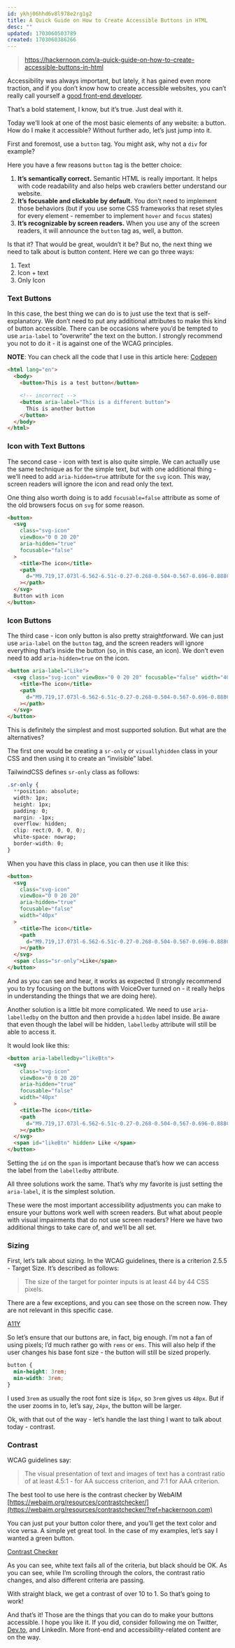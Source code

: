 ```yaml
---
id: ykhj06hhd6v8l978e2rg1g2
title: A Quick Guide on How to Create Accessible Buttons in HTML
desc: ""
updated: 1703060503789
created: 1703060386266
---
```


> https://hackernoon.com/a-quick-guide-on-how-to-create-accessible-buttons-in-html

Accessibility was always important, but lately, it has gained even more traction, and if you don’t know how to create accessible websites, you can’t really call yourself a [good front-end developer](https://hackernoon.com/how-to-create-effective-frontend-design-documents?ref=hackernoon.com).

That’s a bold statement, I know, but it’s true. Just deal with it.

Today we’ll look at one of the most basic elements of any website: a button. How do I make it accessible? Without further ado, let’s just jump into it.

First and foremost, use a `button` tag. You might ask, why not a `div` for example?

Here you have a few reasons `button` tag is the better choice:

1. **It’s semantically correct.** Semantic HTML is really important. It helps with code readability and also helps web crawlers better understand our website.
2. **It’s focusable and clickable by default.** You don’t need to implement those behaviors (but if you use some CSS frameworks that reset styles for every element - remember to implement `hover` and `focus` states)
3. **It’s recognizable by screen readers.** When you use any of the screen readers, it will announce the `button` tag as, well, a button.

Is that it? That would be great, wouldn’t it be? But no, the next thing we need to talk about is button content. Here we can go three ways:

1. Text
2. Icon + text
3. Only Icon

### Text Buttons

In this case, the best thing we can do is to just use the text that is self-explanatory. We don’t need to put any additional attributes to make this kind of button accessible. There can be occasions where you’d be tempted to use `aria-label` to “overwrite” the text on the button. I strongly recommend you not to do it - it is against one of the WCAG principles.

**NOTE**: You can check all the code that I use in this article here: [Codepen](https://codepen.io/hwlkdev/pen/zYLbJJK?ref=hackernoon.com)

```html
<html lang="en">
  <body>
    <button>This is a test button</button>

    <!-- incorrect -->
    <button aria-label="This is a different button">
      This is another button
    </button>
  </body>
</html>
```

### Icon with Text Buttons

The second case - icon with text is also quite simple. We can actually use the same technique as for the simple text, but with one additional thing - we’ll need to add `aria-hidden=true` attribute for the `svg` icon. This way, screen readers will ignore the icon and read only the text.

One thing also worth doing is to add `focusable=false` attribute as some of the old browsers focus on `svg` for some reason.

```html
<button>
  <svg
    class="svg-icon"
    viewBox="0 0 20 20"
    aria-hidden="true"
    focusable="false"
  >
    <title>The icon</title>
    <path
      d="M9.719,17.073l-6.562-6.51c-0.27-0.268-0.504-0.567-0.696-0.888C1.385,7.89,1.67,5.613,3.155,4.14c0.864-0.856,2.012-1.329,3.233-1.329c1.924,0,3.115,1.12,3.612,1.752c0.499-0.634,1.689-1.752,3.612-1.752c1.221,0,2.369,0.472,3.233,1.329c1.484,1.473,1.771,3.75,0.693,5.537c-0.19,0.32-0.425,0.618-0.695,0.887l-6.562,6.51C10.125,17.229,9.875,17.229,9.719,17.073 M6.388,3.61C5.379,3.61,4.431,4,3.717,4.707C2.495,5.92,2.259,7.794,3.145,9.265c0.158,0.265,0.351,0.51,0.574,0.731L10,16.228l6.281-6.232c0.224-0.221,0.416-0.466,0.573-0.729c0.887-1.472,0.651-3.346-0.571-4.56C15.57,4,14.621,3.61,13.612,3.61c-1.43,0-2.639,0.786-3.268,1.863c-0.154,0.264-0.536,0.264-0.69,0C9.029,4.397,7.82,3.61,6.388,3.61"
    ></path>
  </svg>
  Button with icon
</button>
```

### Icon Buttons

The third case - icon only button is also pretty straightforward. We can just use `aria-label` on the `button` tag, and the screen readers will ignore everything that’s inside the button (so, in this case, an icon). We don’t even need to add `aria-hidden=true` on the icon.

```html
<button aria-label="Like">
  <svg class="svg-icon" viewBox="0 0 20 20" focusable="false" width="40px">
    <title>The icon</title>
    <path
      d="M9.719,17.073l-6.562-6.51c-0.27-0.268-0.504-0.567-0.696-0.888C1.385,7.89,1.67,5.613,3.155,4.14c0.864-0.856,2.012-1.329,3.233-1.329c1.924,0,3.115,1.12,3.612,1.752c0.499-0.634,1.689-1.752,3.612-1.752c1.221,0,2.369,0.472,3.233,1.329c1.484,1.473,1.771,3.75,0.693,5.537c-0.19,0.32-0.425,0.618-0.695,0.887l-6.562,6.51C10.125,17.229,9.875,17.229,9.719,17.073 M6.388,3.61C5.379,3.61,4.431,4,3.717,4.707C2.495,5.92,2.259,7.794,3.145,9.265c0.158,0.265,0.351,0.51,0.574,0.731L10,16.228l6.281-6.232c0.224-0.221,0.416-0.466,0.573-0.729c0.887-1.472,0.651-3.346-0.571-4.56C15.57,4,14.621,3.61,13.612,3.61c-1.43,0-2.639,0.786-3.268,1.863c-0.154,0.264-0.536,0.264-0.69,0C9.029,4.397,7.82,3.61,6.388,3.61"
    ></path>
  </svg>
</button>
```

This is definitely the simplest and most supported solution. But what are the alternatives?

The first one would be creating a `sr-only` or `visuallyhidden` class in your CSS and then using it to create an “invisible” label.

TailwindCSS defines `sr-only` class as follows:

```css
.sr-only {
  **position: absolute;
  width: 1px;
  height: 1px;
  padding: 0;
  margin: -1px;
  overflow: hidden;
  clip: rect(0, 0, 0, 0);
  white-space: nowrap;
  border-width: 0;
}
```

When you have this class in place, you can then use it like this:

```html
<button>
  <svg
    class="svg-icon"
    viewBox="0 0 20 20"
    aria-hidden="true"
    focusable="false"
    width="40px"
  >
    <title>The icon</title>
    <path
      d="M9.719,17.073l-6.562-6.51c-0.27-0.268-0.504-0.567-0.696-0.888C1.385,7.89,1.67,5.613,3.155,4.14c0.864-0.856,2.012-1.329,3.233-1.329c1.924,0,3.115,1.12,3.612,1.752c0.499-0.634,1.689-1.752,3.612-1.752c1.221,0,2.369,0.472,3.233,1.329c1.484,1.473,1.771,3.75,0.693,5.537c-0.19,0.32-0.425,0.618-0.695,0.887l-6.562,6.51C10.125,17.229,9.875,17.229,9.719,17.073 M6.388,3.61C5.379,3.61,4.431,4,3.717,4.707C2.495,5.92,2.259,7.794,3.145,9.265c0.158,0.265,0.351,0.51,0.574,0.731L10,16.228l6.281-6.232c0.224-0.221,0.416-0.466,0.573-0.729c0.887-1.472,0.651-3.346-0.571-4.56C15.57,4,14.621,3.61,13.612,3.61c-1.43,0-2.639,0.786-3.268,1.863c-0.154,0.264-0.536,0.264-0.69,0C9.029,4.397,7.82,3.61,6.388,3.61"
    ></path>
  </svg>
  <span class="sr-only">Like</span>
</button>
```

And as you can see and hear, it works as expected (I strongly recommend you to try focusing on the buttons with VoiceOver turned on - it really helps in understanding the things that we are doing here).

Another solution is a little bit more complicated. We need to use `aria-labelledby` on the button and then provide a `hidden` label inside. Be aware that even though the label will be hidden, `labelledby` attribute will still be able to access it.

It would look like this:

```html
<button aria-labelledby="likeBtn">
  <svg
    class="svg-icon"
    viewBox="0 0 20 20"
    aria-hidden="true"
    focusable="false"
    width="40px"
  >
    <title>The icon</title>
    <path
      d="M9.719,17.073l-6.562-6.51c-0.27-0.268-0.504-0.567-0.696-0.888C1.385,7.89,1.67,5.613,3.155,4.14c0.864-0.856,2.012-1.329,3.233-1.329c1.924,0,3.115,1.12,3.612,1.752c0.499-0.634,1.689-1.752,3.612-1.752c1.221,0,2.369,0.472,3.233,1.329c1.484,1.473,1.771,3.75,0.693,5.537c-0.19,0.32-0.425,0.618-0.695,0.887l-6.562,6.51C10.125,17.229,9.875,17.229,9.719,17.073 M6.388,3.61C5.379,3.61,4.431,4,3.717,4.707C2.495,5.92,2.259,7.794,3.145,9.265c0.158,0.265,0.351,0.51,0.574,0.731L10,16.228l6.281-6.232c0.224-0.221,0.416-0.466,0.573-0.729c0.887-1.472,0.651-3.346-0.571-4.56C15.57,4,14.621,3.61,13.612,3.61c-1.43,0-2.639,0.786-3.268,1.863c-0.154,0.264-0.536,0.264-0.69,0C9.029,4.397,7.82,3.61,6.388,3.61"
    ></path>
  </svg>
  <span id="likeBtn" hidden> Like </span>
</button>
```

Setting the `id` on the `span` is important because that’s how we can access the label from the `labelledby` attribute.

All three solutions work the same. That’s why my favorite is just setting the `aria-label`, it is the simplest solution.

These were the most important accessibility adjustments you can make to ensure your buttons work well with screen readers. But what about people with visual impairments that do not use screen readers? Here we have two additional things to take care of, and we’ll be all set.

### Sizing

First, let’s talk about sizing. In the WCAG guidelines, there is a criterion 2.5.5 - Target Size. It’s described as follows:

> The size of the target for pointer inputs is at least 44 by 44 CSS pixels.

There are a few exceptions, and you can see those on the screen now. They are not relevant in this specific case.

[A11Y](https://hackernoon.imgix.net/images/HWFAWxGBOGhZROldCWk4gX3WWFs1-2023-07-05T12:20:23.445Z-z9lgcu119tkw464bimu1njz9?w=1200&q=75&auto=format)

So let’s ensure that our buttons are, in fact, big enough. I’m not a fan of using pixels; I’d much rather go with `rems` or `ems`. This will also help if the user changes his base font size - the button will still be sized properly.

```css
button {
  min-height: 3rem;
  min-width: 3rem;
}
```

I used `3rem` as usually the root font size is `16px`, so `3rem` gives us `48px`. But if the user zooms in to, let’s say, `24px`, the button will be larger.

Ok, with that out of the way - let’s handle the last thing I want to talk about today - contrast.

### Contrast

WCAG guidelines say:

> The visual presentation of text and images of text has a contrast ratio of at least 4.5:1 - for AA success criterion, and 7:1 for AAA criterion.

The best tool to use here is the contrast checker by WebAIM [https://webaim.org/resources/contrastchecker/](https://webaim.org/resources/contrastchecker/?ref=hackernoon.com)

You can just put your button color there, and you’ll get the text color and vice versa. A simple yet great tool. In the case of my examples, let’s say I wanted a green button.

[Contrast Checker](https://hackernoon.imgix.net/images/HWFAWxGBOGhZROldCWk4gX3WWFs1-2023-07-05T12:20:23.473Z-kirouycgk4vim0mbr1mn4reu?w=1200&q=75&auto=format)

As you can see, white text fails all of the criteria, but black should be OK. As you can see, while I’m scrolling through the colors, the contrast ratio changes, and also different criteria are passing.

With straight black, we get a contrast of over 10 to 1. So that’s going to work!

And that’s it! Those are the things that you can do to make your buttons accessible. I hope you like it. If you did, consider following me on Twitter, [Dev.to](http://dev.to/?ref=hackernoon.com), and LinkedIn. More front-end and accessibility-related content are on the way.
